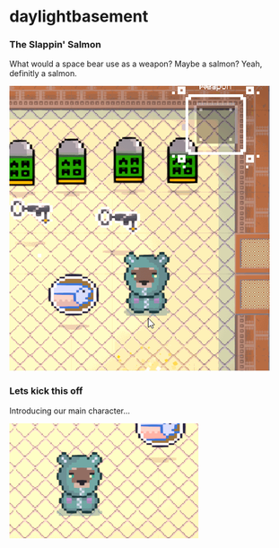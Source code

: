 # daylightbasement

### The Slappin' Salmon

What would a space bear use as a weapon? Maybe a salmon? Yeah, definitly a salmon.

![The slappin' salmon](./assets/fish-finished.gif)

### Lets kick this off

Introducing our main character...

![We are calling him Mitch](./assets/introducing-mitch.gif)
